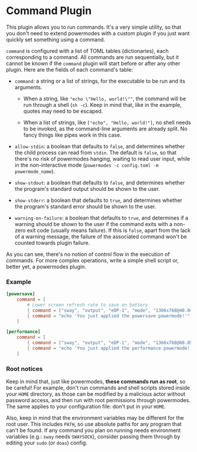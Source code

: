 # Command Plugin

This plugin allows you to run commands. It's a very simple utility, so that you don't need to
extend powermodes with a custom plugin if you just want quickly set something using a command.

`command` is configured with a list of TOML tables (dictionaries), each corresponding to a command.
All commands are run sequentially, but it cannot be known if the `command` plugin will start before
or after any other plugin. Here are the fields of each command's table:

- `command`: a string or a list of strings, for the executable to be run and its arguments.
  - When a string, like `"echo \"Hello, world!\""`, the command will be run through a shell
    (`sh -c`). Keep in mind that, like in the example, quotes may need to be escaped.

  - When a list of strings, like `["echo", "Hello, world!"]`, no shell needs to be invoked, as
    the command-line arguments are already split. No fancy things like pipes work in this case.

- `allow-stdin`: a boolean that defaults to `false`, and determines whether the child process can
  read from `stdin`. The default is `false`, so that there's no risk of powermodes hanging, waiting
  to read user input, while in the non-interactive mode
  (`powermodes -c config.toml -m powermode_name`).

- `show-stdout`: a boolean that defaults to `false`, and determines whether the program's standard
  output should be shown to the user.

- `show-stderr`: a boolean that defaults to `true`, and determines whether the program's standard
  error should be shown to the user.

- `warning-on-failure`: a boolean that defaults to `true`, and determines if a warning should be
  shown to the user if the command exits with a non-zero exit code (usually means failure). If this
  is `false`, apart from the lack of a warning message, the failure of the associated command won't
  be counted towards plugin failure.

As you can see, there's no notion of control flow in the execution of commands. For more complex
operations, write a simple shell script or, better yet, a powermodes plugin.

### Example

``` toml
[powersave]
	command = [
		# Lower screen refresh rate to save on battery
		{ command = ["sway", "output", "eDP-1", "mode", "1366x768@40.042Hz"] }
		{ command = "echo 'You just applied the powersave powermode!'", show-stdout = true }
	]

[performance]
	command = [
		{ command = ["sway", "output", "eDP-1", "mode", "1366x768@60.059Hz"] }
		{ command = "echo 'You just applied the performance powermode!'", show-stdout = true }
	]
```

### Root notices

Keep in mind that, just like powermodes, **these commands run as root**, so be careful! For
example, don't run commands and shell scripts stored inside your `HOME` directory, as those can be
modified by a malicious actor without password access, and then run with root permissions through
powermodes. The same applies to your configuration file: don't put in your `HOME`.

Also, keep in mind that the environment variables may be different for the root user. This includes
`PATH`, so use absolute paths for any program that can't be found. If any command you plan on
running needs environment variables (e.g.: `sway` needs `SWAYSOCK`), consider passing them through
by editing your `sudo` (or `doas`) config.
